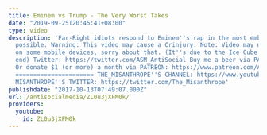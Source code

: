 ```yaml
---
title: Eminem vs Trump - The Very Worst Takes
date: "2019-09-25T20:45:41+08:00"
type: video
description: 'Far-Right idiots respond to Eminem''s rap in the most embarrassing ways
  possible. Warning: This video may cause a Crinjury. Note: Video may not be available
  on some mobile devices, sorry about that. (It''s due to the Ice Cube song at the
  end) Twitter: https://twitter.com/ASM_AntiSocial Buy me a beer via PAYPAL: https://www.paypal.me/AntiSocialMedia
  Or donate $1 (or more) a month via PATREON: https://www.patreon.com/AntiSocialMedia
  ====================== THE_MISANTHROPE''S CHANNEL: https://www.youtube.com/channel/UCeupaTtdcRx9yLJNN7b0uXw
  MISANTHROPE''S TWITTER: https://twitter.com/The_Misanthrope'
publishdate: "2017-10-13T07:49:07.000Z"
url: /antisocialmedia/ZL0u3jXFM0k/
providers:
  youtube:
    id: ZL0u3jXFM0k
---
```

